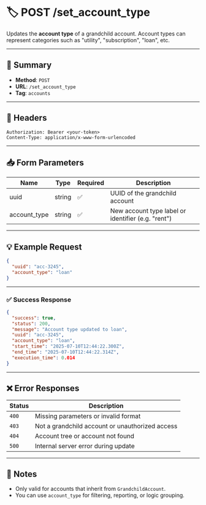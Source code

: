 # 🏷️ POST /set_account_type

Updates the **account type** of a grandchild account. Account types can represent categories such as "utility", "subscription", "loan", etc.

---

## 📌 Summary

- **Method**: `POST`  
- **URL**: `/set_account_type`  
- **Tag**: `accounts`

---

## 🔐 Headers

```
Authorization: Bearer <your-token>
Content-Type: application/x-www-form-urlencoded
```

---

## 📥 Form Parameters

| Name         | Type   | Required | Description                                         |
|--------------|--------|----------|-----------------------------------------------------|
| uuid         | string | ✅       | UUID of the grandchild account                      |
| account_type | string | ✅       | New account type label or identifier (e.g. "rent")  |

---

## 💡 Example Request

```json
{
  "uuid": "acc-3245",
  "account_type": "loan"
}
```

---

### ✅ Success Response

```json
{
  "success": true,
  "status": 200,
  "message": "Account type updated to loan",
  "uuid": "acc-3245",
  "account_type": "loan",
  "start_time": "2025-07-10T12:44:22.300Z",
  "end_time": "2025-07-10T12:44:22.314Z",
  "execution_time": 0.014
}
```

---

## ❌ Error Responses

| Status | Description                                                   |
|--------|---------------------------------------------------------------|
| `400`  | Missing parameters or invalid format                          |
| `403`  | Not a grandchild account or unauthorized access               |
| `404`  | Account tree or account not found                             |
| `500`  | Internal server error during update                           |

---

## 🧠 Notes

- Only valid for accounts that inherit from `GrandchildAccount`.
- You can use `account_type` for filtering, reporting, or logic grouping.
